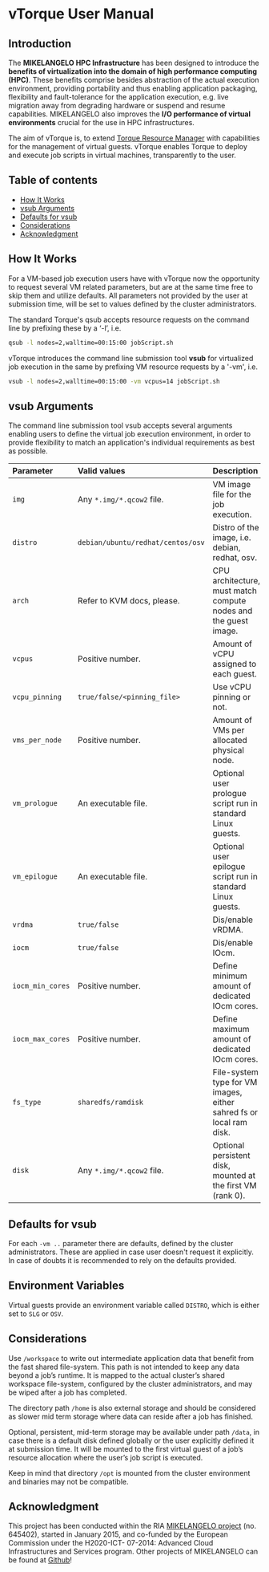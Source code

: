 # vTorque User Manual


## Introduction

The **MIKELANGELO HPC Infrastructure** has been designed to introduce the **benefits of virtualization into the domain of high performance computing (HPC)**. These benefits comprise besides abstraction of the actual execution environment, providing portability and thus enabling application packaging, flexibility and fault-tolerance for the application execution, e.g. live migration away from degrading hardware or suspend and resume capabilities.
MIKELANGELO also improves the **I/O performance of virtual environments** crucial for the use in HPC infrastructures.

The aim of vTorque is, to extend [Torque Resource Manager](http://www.adaptivecomputing.com/products/open-source/torque/) with capabilities for the management of virtual guests. vTorque enables Torque to deploy and execute job scripts in virtual machines, transparently to the user.


## Table of contents

* [How It Works](#how-it-works)
* [vsub Arguments](#vsub-arguments)
* [Defaults for vsub](#defaults-for-vsub)
* [Considerations](#considerations)
* [Acknowledgment](#acknowledgment)


## How It Works

For a VM-based job execution users have with vTorque now the opportunity to request several VM related parameters, but are at the same time free to skip them and utilize defaults. All parameters not provided by the user at submission time, will be set to values defined by the cluster administrators.

The standard Torque's qsub accepts resource requests on the command line by prefixing these by a ‘-l’, i.e.
```sh
qsub -l nodes=2,walltime=00:15:00 jobScript.sh
```

vTorque introduces the command line submission tool **vsub** for virtualized job execution in the same by prefixing VM resource requests by a '-vm', i.e.
```sh
vsub -l nodes=2,walltime=00:15:00 -vm vcpus=14 jobScript.sh
```


## vsub Arguments

The command line submission tool vsub accepts several arguments enabling users to define the virtual job execution environment, in order to provide flexibility to match an application's individual requirements as best as possible.

| Parameter         | Valid values                  | Description            |
| :---              | :---                          | :---                   |
| `img`             | Any `*.img/*.qcow2` file.   | VM image file for the job execution. |
| `distro`          | `debian/ubuntu/redhat/centos/osv` | Distro of the image, i.e. debian, redhat, osv. |
| `arch`            | Refer to KVM docs, please.   | CPU architecture, must match compute nodes and the guest image. |
| `vcpus`           | Positive number.             | Amount of vCPU assigned to each guest. |
| `vcpu_pinning`   | `true/false/<pinning_file>` | Use vCPU pinning or not. |
| `vms_per_node`   | Positive number.             | Amount of VMs per allocated physical node. |
| `vm_prologue`    | An executable file.           | Optional user prologue script run in standard Linux guests. |
| `vm_epilogue`    | An executable file.           | Optional user epilogue script run in standard Linux guests. |
| `vrdma`           | `true/false`                | Dis/enable vRDMA. |
| `iocm`            | `true/false`                | Dis/enable IOcm. |
| `iocm_min_cores` | Positive number.              | Define minimum amount of dedicated IOcm cores. |
| `iocm_max_cores` | Positive number.              | Define maximum amount of dedicated IOcm cores. |
| `fs_type`         | `sharedfs/ramdisk`          | File-system type for VM images, either sahred fs or local ram disk. |
| `disk`            | Any `*.img/*.qcow2` file.    | Optional persistent disk, mounted at the first VM (rank 0). |


## Defaults for vsub

For each `-vm ..` parameter there are defaults, defined by the cluster administrators. These are applied in case user doesn't request it explicitly. In case of doubts it is recommended to rely on the defaults provided.


## Environment Variables

Virtual guests provide an environment variable called `DISTRO`, which is either set to `SLG` or `OSV`.


## Considerations

Use `/workspace` to write out intermediate application data that benefit from the fast shared file-system. This path is not intended to keep any data beyond a job’s runtime. It is mapped to the actual cluster’s shared workspace file-system, configured by the cluster administrators, and may be wiped after a job has completed.

The directory path `/home` is also external storage and should be considered as slower mid term storage where data can reside after a job has finished.

Optional, persistent, mid-term storage may be available under path `/data`, in case there is a default disk defined globally or the user explicitly defined it at submission time. It will be mounted to the first virtual guest of a job’s resource allocation where the user’s job script is executed.

Keep in mind that directory `/opt` is mounted from the cluster environment and binaries may not be compatible.


## Acknowledgment

This project has been conducted within the RIA [MIKELANGELO project](https://www.mikelangelo-project.eu/) (no. 645402), started in January 2015, and co-funded by the European Commission under the H2020-ICT- 07-2014: Advanced Cloud Infrastructures and Services program.
Other projects of MIKELANGELO can be found at [Github](https://github.com/mikelangelo-project)!
